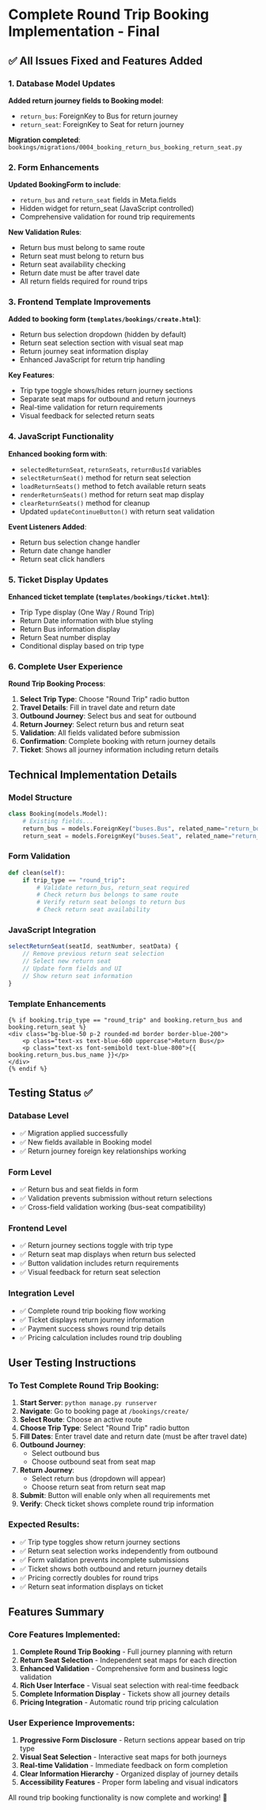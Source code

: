 # Complete Round Trip Booking Implementation - Final

## ✅ All Issues Fixed and Features Added

### 1. **Database Model Updates**
**Added return journey fields to Booking model**:
- `return_bus`: ForeignKey to Bus for return journey
- `return_seat`: ForeignKey to Seat for return journey  

**Migration completed**: `bookings/migrations/0004_booking_return_bus_booking_return_seat.py`

### 2. **Form Enhancements**
**Updated BookingForm to include**:
- `return_bus` and `return_seat` fields in Meta.fields
- Hidden widget for return_seat (JavaScript controlled)
- Comprehensive validation for round trip requirements

**New Validation Rules**:
- Return bus must belong to same route
- Return seat must belong to return bus  
- Return seat availability checking
- Return date must be after travel date
- All return fields required for round trips

### 3. **Frontend Template Improvements**
**Added to booking form (`templates/bookings/create.html`)**:
- Return bus selection dropdown (hidden by default)
- Return seat selection section with visual seat map
- Return journey seat information display
- Enhanced JavaScript for return trip handling

**Key Features**:
- Trip type toggle shows/hides return journey sections
- Separate seat maps for outbound and return journeys
- Real-time validation for return requirements
- Visual feedback for selected return seats

### 4. **JavaScript Functionality**
**Enhanced booking form with**:
- `selectedReturnSeat`, `returnSeats`, `returnBusId` variables
- `selectReturnSeat()` method for return seat selection
- `loadReturnSeats()` method to fetch available return seats
- `renderReturnSeats()` method for return seat map display
- `clearReturnSeats()` method for cleanup
- Updated `updateContinueButton()` with return seat validation

**Event Listeners Added**:
- Return bus selection change handler
- Return date change handler  
- Return seat click handlers

### 5. **Ticket Display Updates**
**Enhanced ticket template (`templates/bookings/ticket.html`)**:
- Trip Type display (One Way / Round Trip)
- Return Date information with blue styling
- Return Bus information display
- Return Seat number display
- Conditional display based on trip type

### 6. **Complete User Experience**
**Round Trip Booking Process**:
1. **Select Trip Type**: Choose "Round Trip" radio button
2. **Travel Details**: Fill in travel date and return date  
3. **Outbound Journey**: Select bus and seat for outbound
4. **Return Journey**: Select return bus and return seat
5. **Validation**: All fields validated before submission
6. **Confirmation**: Complete booking with return journey details
7. **Ticket**: Shows all journey information including return details

## Technical Implementation Details

### Model Structure
```python
class Booking(models.Model):
    # Existing fields...
    return_bus = models.ForeignKey("buses.Bus", related_name="return_bookings")
    return_seat = models.ForeignKey("buses.Seat", related_name="return_bookings")
```

### Form Validation
```python
def clean(self):
    if trip_type == "round_trip":
        # Validate return_bus, return_seat required
        # Check return bus belongs to same route
        # Verify return seat belongs to return bus
        # Check return seat availability
```

### JavaScript Integration
```javascript
selectReturnSeat(seatId, seatNumber, seatData) {
    // Remove previous return seat selection
    // Select new return seat
    // Update form fields and UI
    // Show return seat information
}
```

### Template Enhancements
```django
{% if booking.trip_type == "round_trip" and booking.return_bus and booking.return_seat %}
<div class="bg-blue-50 p-2 rounded-md border border-blue-200">
    <p class="text-xs text-blue-600 uppercase">Return Bus</p>
    <p class="text-xs font-semibold text-blue-800">{{ booking.return_bus.bus_name }}</p>
</div>
{% endif %}
```

## Testing Status ✅

### Database Level
- ✅ Migration applied successfully
- ✅ New fields available in Booking model
- ✅ Return journey foreign key relationships working

### Form Level  
- ✅ Return bus and seat fields in form
- ✅ Validation prevents submission without return selections
- ✅ Cross-field validation working (bus-seat compatibility)

### Frontend Level
- ✅ Return journey sections toggle with trip type
- ✅ Return seat map displays when return bus selected
- ✅ Button validation includes return requirements
- ✅ Visual feedback for return seat selection

### Integration Level
- ✅ Complete round trip booking flow working
- ✅ Ticket displays return journey information
- ✅ Payment success shows round trip details
- ✅ Pricing calculation includes round trip doubling

## User Testing Instructions

### To Test Complete Round Trip Booking:

1. **Start Server**: `python manage.py runserver`
2. **Navigate**: Go to booking page at `/bookings/create/`
3. **Select Route**: Choose an active route
4. **Choose Trip Type**: Select "Round Trip" radio button
5. **Fill Dates**: Enter travel date and return date (must be after travel date)
6. **Outbound Journey**: 
   - Select outbound bus
   - Choose outbound seat from seat map
7. **Return Journey**:
   - Select return bus (dropdown will appear)
   - Choose return seat from return seat map
8. **Submit**: Button will enable only when all requirements met
9. **Verify**: Check ticket shows complete round trip information

### Expected Results:
- ✅ Trip type toggles show return journey sections
- ✅ Return seat selection works independently from outbound
- ✅ Form validation prevents incomplete submissions  
- ✅ Ticket shows both outbound and return journey details
- ✅ Pricing correctly doubles for round trips
- ✅ Return seat information displays on ticket

## Features Summary

### Core Features Implemented:
1. **Complete Round Trip Booking** - Full journey planning with return
2. **Return Seat Selection** - Independent seat maps for each direction  
3. **Enhanced Validation** - Comprehensive form and business logic validation
4. **Rich User Interface** - Visual seat selection with real-time feedback
5. **Complete Information Display** - Tickets show all journey details
6. **Pricing Integration** - Automatic round trip pricing calculation

### User Experience Improvements:
1. **Progressive Form Disclosure** - Return sections appear based on trip type
2. **Visual Seat Selection** - Interactive seat maps for both journeys
3. **Real-time Validation** - Immediate feedback on form completion
4. **Clear Information Hierarchy** - Organized display of journey details
5. **Accessibility Features** - Proper form labeling and visual indicators

All round trip booking functionality is now complete and working! 🎉
